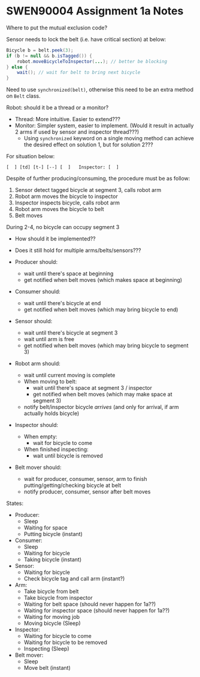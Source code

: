 # SWEN90004 Assignment 1a Notes

Where to put the mutual exclusion code?

Sensor needs to lock the belt (i.e. have critical section) at below:
	
```java
Bicycle b = belt.peek(3);
if (b != null && b.isTagged()) {
	robot.moveBicycleToInspector(...); // better be blocking
} else {
	wait(); // wait for belt to bring next bicycle
}
```

Need to use `synchronized(belt)`, otherwise this need to be an extra method on `Belt` class.

Robot: should it be a thread or a monitor?

- Thread: More intuitive. Easier to extend???
- Monitor: Simpler system, easier to implement. (Would it result in actually 2 arms if used by sensor and inspector thread???)
	- Using `synchronized` keyword on a single moving method can achieve the desired effect on solution 1, but for solution 2???

For situation below:

```
[  ] [td] [t-] [--] [  ]   Inspector: [  ]
```

Despite of further producing/consuming, the procedure must be as follow:

1. Sensor detect tagged bicycle at segment 3, calls robot arm
2. Robot arm moves the bicycle to inspector
3. Inspector inspects bicycle, calls robot arm
4. Robot arm moves the bicycle to belt
5. Belt moves

During 2-4, no bicycle can occupy segment 3

- How should it be implemented??
- Does it still hold for multiple arms/belts/sensors???

- Producer should:
	- wait until there's space at beginning
	- get notified when belt moves (which makes space at beginning)
- Consumer should:
	- wait until there's bicycle at end
	- get notified when belt moves (which may bring bicycle to end)
- Sensor should:
	- wait until there's bicycle at segment 3
	- wait until arm is free
	- get notified when belt moves (which may bring bicycle to segment 3)
- Robot arm should:
	- wait until current moving is complete
	- When moving to belt:
		- wait until there's space at segment 3 / inspector
		- get notified when belt moves (which may make space at segment 3)
	- notify belt/inspector bicycle *arrives* (and only for arrival, if arm actually holds bicycle)
- Inspector should:
	- When empty:
		- wait for bicycle to come
	- When finished inspecting:
		- wait until bicycle is removed
- Belt mover should:
	- wait for producer, consumer, sensor, arm to finish putting/getting/checking bicycle at belt
	- notify producer, consumer, sensor after belt moves

States:

- Producer:
	- Sleep
	- Waiting for space
	- Putting bicycle (instant)
- Consumer:
	- Sleep
	- Waiting for bicycle
	- Taking bicycle (instant)
- Sensor:
	- Waiting for bicycle
	- Check bicycle tag and call arm (instant?)
- Arm:
	- Take bicycle from belt
	- Take bicycle from inspector
	- Waiting for belt space (should never happen for 1a??)
	- Waiting for inspector space (should never happen for 1a??)
	- Waiting for moving job
	- Moving bicycle (Sleep)
- Inspector:
	- Waiting for bicycle to come
	- Waiting for bicycle to be removed
	- Inspecting (Sleep)
- Belt mover:
	- Sleep
	- Move belt (instant)



